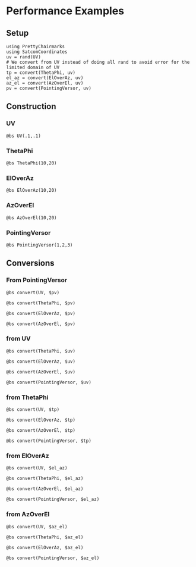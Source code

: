 # Performance Examples
## Setup
```@example asd
using PrettyChairmarks
using SatcomCoordinates
uv = rand(UV)
# We convert from UV instead of doing all rand to avoid error for the limited domain of UV
tp = convert(ThetaPhi, uv)
el_az = convert(ElOverAz, uv)
az_el = convert(AzOverEl, uv)
pv = convert(PointingVersor, uv)
```

## Construction
### UV
```@example asd
@bs UV(.1,.1)
```
### ThetaPhi
```@example asd
@bs ThetaPhi(10,20)
```
### ElOverAz
```@example asd
@bs ElOverAz(10,20)
```
### AzOverEl
```@example asd
@bs AzOverEl(10,20)
```
### PointingVersor
```@example asd
@bs PointingVersor(1,2,3)
```

## Conversions
### From PointingVersor
```@example asd
@bs convert(UV, $pv)
```
```@example asd
@bs convert(ThetaPhi, $pv)
```
```@example asd
@bs convert(ElOverAz, $pv)
```
```@example asd
@bs convert(AzOverEl, $pv)
```

### from UV
```@example asd
@bs convert(ThetaPhi, $uv)
```
```@example asd
@bs convert(ElOverAz, $uv)
```
```@example asd
@bs convert(AzOverEl, $uv)
```
```@example asd
@bs convert(PointingVersor, $uv)
```

### from ThetaPhi
```@example asd
@bs convert(UV, $tp)
```
```@example asd
@bs convert(ElOverAz, $tp)
```
```@example asd
@bs convert(AzOverEl, $tp)
```
```@example asd
@bs convert(PointingVersor, $tp)
```

### from ElOverAz
```@example asd
@bs convert(UV, $el_az)
```
```@example asd
@bs convert(ThetaPhi, $el_az)
```
```@example asd
@bs convert(AzOverEl, $el_az)
```
```@example asd
@bs convert(PointingVersor, $el_az)
```

### from AzOverEl
```@example asd
@bs convert(UV, $az_el)
```
```@example asd
@bs convert(ThetaPhi, $az_el)
```
```@example asd
@bs convert(ElOverAz, $az_el)
```
```@example asd
@bs convert(PointingVersor, $az_el)
```
